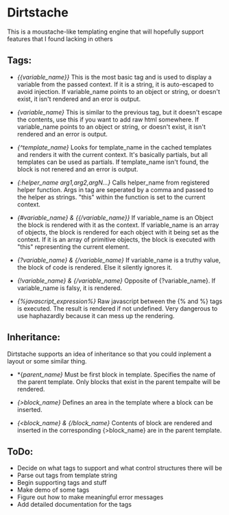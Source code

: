 Dirtstache
==========

This is a moustache-like templating engine that will hopefully support features that I found lacking in others

Tags:
-----

-	*{{variable_name}}*
	This is the most basic tag and is used to display a variable from the passed context. If it is a string, it is auto-escaped to avoid injection. If variable_name points to an object or string, or doesn't exist, it isn't rendered and an eror is output.

-	*{variable_name}*
	This is similar to the previous tag, but it doesn't escape the contents, use this if you want to add raw html somewhere. If variable_name points to an object or string, or doesn't exist, it isn't rendered and an error is output.

-	*{^template_name}*
	Looks for template_name in the cached templates and renders it with the current context. It's basically partials, but all templates can be used as partials. If template_name isn't found, the block is not renered and an error is output.

-	*{:helper_name arg1,arg2,argN...}*
	Calls helper_name from registered helper function. Args in tag are seperated by a comma and passed to the helper as strings. "this" within the function is set to the current context.

-	*{#variable_name} & {{/variable_name}}*
	If variable_name is an Object the block is rendered with it as the context. If variable_name is an array of objects, the block is rendered for each object with it being set as the context. If it is an array of primitive objects, the block is executed with "this" representing the current element.

-	*{?variable_name} & {/variable_name}*
	If variable_name is a truthy value, the block of code is rendered. Else it silently ignores it.

-	*{!variable_name} & {/variable_name}*
	Opposite of {?variable_name}. If variable_name is falsy, it is rendered.

-	*{%javascript_expression%}*
	Raw javascript between the {% and %} tags is executed. The result is rendered if not undefined. Very dangerous to use haphazardly because it can mess up the rendering.

Inheritance:
------------
Dirtstache supports an idea of inheritance so that you could inplement a layout or some similar thing.

-	*{*parent_name}*
	Must be first block in template. Specifies the name of the parent template. Only blocks that exist in the parent tempalte will be rendered.

-	*{>block_name}*
	Defines an area in the template where a block can be inserted.

-	*{<block_name} & {/block_name}*
	Contents of block are rendered and inserted in the corresponding {>block_name} are in the parent template. 

ToDo:
-----
- Decide on what tags to support and what control structures there will be
- Parse out tags from template string
- Begin supporting tags and stuff
- Make demo of some tags
- Figure out how to make meaningful error messages
- Add detailed documentation for the tags
